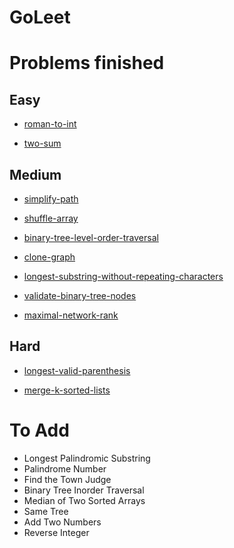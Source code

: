 GoLeet
======

Problems finished
=================

Easy
----

-	[roman-to-int](Easy/roman-to-int.md)

-	[two-sum](Easy/two-sum.md)

Medium
------

-	[simplify-path](Medium/simplify-path.md)

-	[shuffle-array](Medium/shuffle-array.md)

-	[binary-tree-level-order-traversal](Medium/binary-tree-level-order-traversal.md)

-	[clone-graph](Medium/clone-graph.md)

-	[longest-substring-without-repeating-characters](Medium/longest-substring-without-repeating-characters.md)

-	[validate-binary-tree-nodes](Medium/validate-binary-tree-nodes.md)

-	[maximal-network-rank](Medium/maximal-network-rank.md)

Hard
----

-	[longest-valid-parenthesis](Hard/longest-valid-parenthesis.md)

-	[merge-k-sorted-lists](Hard/merge-k-sorted-lists.md)

To Add
======

-	Longest Palindromic Substring
-	Palindrome Number
-	Find the Town Judge
-	Binary Tree Inorder Traversal
-	Median of Two Sorted Arrays
-	Same Tree
-	Add Two Numbers
-	Reverse Integer
